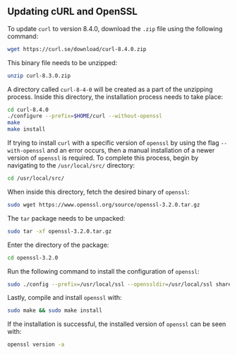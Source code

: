 ## Updating cURL and OpenSSL
To update `curl` to version 8.4.0, download the `.zip` file using the following command:
```bash
wget https://curl.se/download/curl-8.4.0.zip
```
This binary file needs to be unzipped:
```bash
unzip curl-8.3.0.zip
```
A directory called `curl-8-4-0` will be created as a part of the unzipping process. Inside this directory, the installation process needs to take place:
```bash
cd curl-8.4.0
./configure --prefix=$HOME/curl --without-openssl
make
make install
```
If trying to install `curl` with a specific version of `openssl` by using the flag `--with-openssl` and an error occurs, then a manual installation of a newer version of `openssl` is required. To complete this process, begin by navigating to the `/usr/local/src/` directory:
```bash
cd /usr/local/src/
```
When inside this directory, fetch the desired binary of `openssl`:
```bash
sudo wget https://www.openssl.org/source/openssl-3.2.0.tar.gz
```
The `tar` package needs to be unpacked:
```bash
sudo tar -xf openssl-3.2.0.tar.gz
```
Enter the directory of the package:
```bash
cd openssl-3.2.0
```
Run the following command to install the configuration of `openssl`:
```bash
sudo ./config --prefix=/usr/local/ssl --openssldir=/usr/local/ssl shared zlib
```
Lastly, compile and install `openssl` with:
```bash
sudo make && sudo make install
```
If the installation is successful, the installed version of `openssl` can be seen with:
```bash
openssl version -a
```